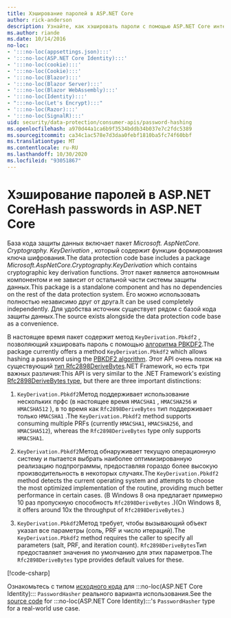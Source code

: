```yaml
---
title: Хэширование паролей в ASP.NET Core
author: rick-anderson
description: Узнайте, как хэшировать пароли с помощью ASP.NET Core интерфейсов API защиты данных.
ms.author: riande
ms.date: 10/14/2016
no-loc:
- ':::no-loc(appsettings.json):::'
- ':::no-loc(ASP.NET Core Identity):::'
- ':::no-loc(cookie):::'
- ':::no-loc(Cookie):::'
- ':::no-loc(Blazor):::'
- ':::no-loc(Blazor Server):::'
- ':::no-loc(Blazor WebAssembly):::'
- ':::no-loc(Identity):::'
- ":::no-loc(Let's Encrypt):::"
- ':::no-loc(Razor):::'
- ':::no-loc(SignalR):::'
uid: security/data-protection/consumer-apis/password-hashing
ms.openlocfilehash: a970d44a1ca6b9f3534bddb34b037e7c2fdc5389
ms.sourcegitcommit: ca34c1ac578e7d3daa0febf1810ba5fc74f60bbf
ms.translationtype: MT
ms.contentlocale: ru-RU
ms.lasthandoff: 10/30/2020
ms.locfileid: "93051867"
---
```

# <a name="hash-passwords-in-aspnet-core"></a><span data-ttu-id="b0c8a-103">Хэширование паролей в ASP.NET Core</span><span class="sxs-lookup"><span data-stu-id="b0c8a-103">Hash passwords in ASP.NET Core</span></span>

<span data-ttu-id="b0c8a-104">База кода защиты данных включает пакет *Microsoft. AspNetCore. Cryptography. KeyDerivation* , который содержит функции формирования ключа шифрования.</span><span class="sxs-lookup"><span data-stu-id="b0c8a-104">The data protection code base includes a package *Microsoft.AspNetCore.Cryptography.KeyDerivation* which contains cryptographic key derivation functions.</span></span> <span data-ttu-id="b0c8a-105">Этот пакет является автономным компонентом и не зависит от остальной части системы защиты данных.</span><span class="sxs-lookup"><span data-stu-id="b0c8a-105">This package is a standalone component and has no dependencies on the rest of the data protection system.</span></span> <span data-ttu-id="b0c8a-106">Его можно использовать полностью независимо друг от друга.</span><span class="sxs-lookup"><span data-stu-id="b0c8a-106">It can be used completely independently.</span></span> <span data-ttu-id="b0c8a-107">Для удобства источник существует рядом с базой кода защиты данных.</span><span class="sxs-lookup"><span data-stu-id="b0c8a-107">The source exists alongside the data protection code base as a convenience.</span></span>

<span data-ttu-id="b0c8a-108">В настоящее время пакет содержит метод `KeyDerivation.Pbkdf2` , позволяющий хэшировать пароль с помощью [алгоритма PBKDF2](https://tools.ietf.org/html/rfc2898#section-5.2).</span><span class="sxs-lookup"><span data-stu-id="b0c8a-108">The package currently offers a method `KeyDerivation.Pbkdf2` which allows hashing a password using the [PBKDF2 algorithm](https://tools.ietf.org/html/rfc2898#section-5.2).</span></span> <span data-ttu-id="b0c8a-109">Этот API очень похож на существующий [тип Rfc2898DeriveBytes](/dotnet/api/system.security.cryptography.rfc2898derivebytes).NET Framework, но есть три важных различия:</span><span class="sxs-lookup"><span data-stu-id="b0c8a-109">This API is very similar to the .NET Framework's existing [Rfc2898DeriveBytes type](/dotnet/api/system.security.cryptography.rfc2898derivebytes), but there are three important distinctions:</span></span>

1. <span data-ttu-id="b0c8a-110">`KeyDerivation.Pbkdf2`Метод поддерживает использование нескольких прфс (в настоящее время `HMACSHA1` , `HMACSHA256` и `HMACSHA512` ), в то время как `Rfc2898DeriveBytes` тип поддерживает только `HMACSHA1` .</span><span class="sxs-lookup"><span data-stu-id="b0c8a-110">The `KeyDerivation.Pbkdf2` method supports consuming multiple PRFs (currently `HMACSHA1`, `HMACSHA256`, and `HMACSHA512`), whereas the `Rfc2898DeriveBytes` type only supports `HMACSHA1`.</span></span>

2. <span data-ttu-id="b0c8a-111">`KeyDerivation.Pbkdf2`Метод обнаруживает текущую операционную систему и пытается выбрать наиболее оптимизированную реализацию подпрограммы, предоставляя гораздо более высокую производительность в некоторых случаях.</span><span class="sxs-lookup"><span data-stu-id="b0c8a-111">The `KeyDerivation.Pbkdf2` method detects the current operating system and attempts to choose the most optimized implementation of the routine, providing much better performance in certain cases.</span></span> <span data-ttu-id="b0c8a-112">(В Windows 8 она предлагает примерно 10 раз пропускную способность `Rfc2898DeriveBytes` .)</span><span class="sxs-lookup"><span data-stu-id="b0c8a-112">(On Windows 8, it offers around 10x the throughput of `Rfc2898DeriveBytes`.)</span></span>

3. <span data-ttu-id="b0c8a-113">`KeyDerivation.Pbkdf2`Метод требует, чтобы вызывающий объект указал все параметры (соль, PRF и число итераций).</span><span class="sxs-lookup"><span data-stu-id="b0c8a-113">The `KeyDerivation.Pbkdf2` method requires the caller to specify all parameters (salt, PRF, and iteration count).</span></span> <span data-ttu-id="b0c8a-114">`Rfc2898DeriveBytes`Тип предоставляет значения по умолчанию для этих параметров.</span><span class="sxs-lookup"><span data-stu-id="b0c8a-114">The `Rfc2898DeriveBytes` type provides default values for these.</span></span>

[!code-csharp[](password-hashing/samples/passwordhasher.cs)]

<span data-ttu-id="b0c8a-115">Ознакомьтесь с типом [исходного кода](https://github.com/dotnet/AspNetCore/blob/master/src/:::no-loc(Identity):::/Extensions.Core/src/PasswordHasher.cs) для :::no-loc(ASP.NET Core Identity)::: `PasswordHasher` реального варианта использования.</span><span class="sxs-lookup"><span data-stu-id="b0c8a-115">See the [source code](https://github.com/dotnet/AspNetCore/blob/master/src/:::no-loc(Identity):::/Extensions.Core/src/PasswordHasher.cs) for :::no-loc(ASP.NET Core Identity):::'s `PasswordHasher` type for a real-world use case.</span></span>

